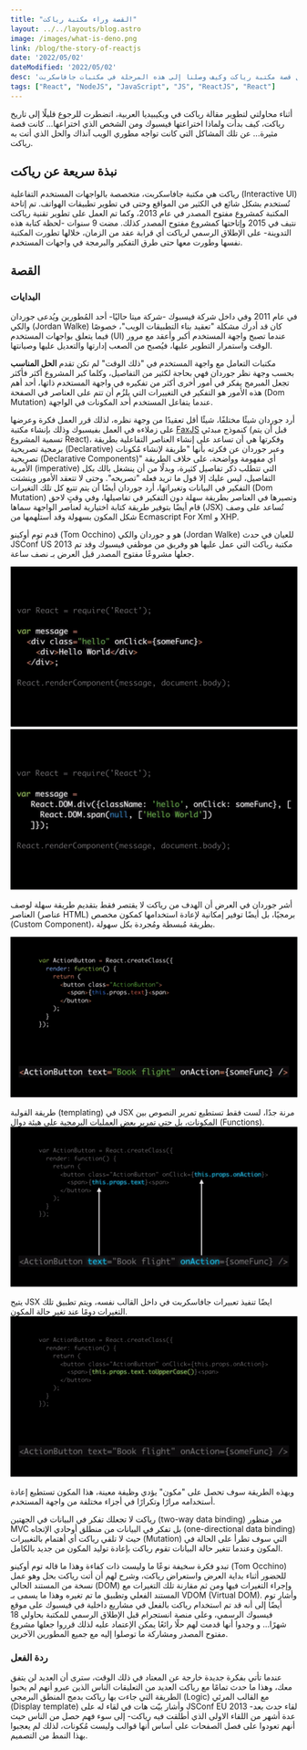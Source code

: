```yaml
---
title: "القصة وراء مكتبة رياكت"
layout: ../../layouts/blog.astro
image: /images/what-is-deno.png
link: /blog/the-story-of-reactjs
date: '2022/05/02'
dateModified: '2022/05/02'
desc: 'سوف أتناول قصة مكتبة رياكت وكيف وصلنا إلى هذه المرحلة في مكتبات جافاسكربت'
tags: ["React", "NodeJS", "JavaScript", "JS", "ReactJS", "React"]
---
```


أثناء محاولتي لتطوير مقالة رياكت في ويكيبيديا العربية، اتضطرت للرجوع قليلًا إلى تاريخ رياكت، كيف بدأت ولماذا اختراعتها فيسبوك ومن الشخص الذي اختراعها... كانت قصة مثيرة... عن تلك المشاكل التي كانت تواجه مطوري الويب آنذاك والحل الذي أتت به رياكت.  

## نبذة سريعة عن رياكت
رياكت هي مكتبة جافاسكربت، متخصصة بالواجهات المستخدم التفاعلية (Interactive UI) تُستخدم بشكل شائع في الكثير من المواقع وحتى في تطوير تطبيقات الهواتف. تم إتاحة المكتبة كمشروع مفتوح المصدر في عام 2013، وكما تم العمل على تطوير تقنية رياكت نتيف في 2015 وإتاحتها كمشروع مفتوح المصدر كذلك. مضت 9 سنوات -لحظة كتابة هذه التدوينة- على الإطلاق الرسمي لرياكت أي قرابة عقد من الزمان، خلالها تطورت المكتبة نفسها وطورت معها حتى طرق التفكير والبرمجة في واجهات المستخدم.

## القصة
### البدايات
في عام 2011 وفي داخل شركة فيسبوك -شركة ميتا حاليًا- أحد المُطورين ويُدعى جوردان والكي (Jordan Walke) كان قد أدرك مشكلة "تعقيد بناء التطبيقات الويب"، خصوصًا فيما يتعلق بواجهات المستخدم (UI) عندما تصبح واجهة المستخدم أكبر وأعقد مع مرور الوقت واستمرار التطوير عليها، فيُصبح من الصعب إدارتها والتعديل عليها وصيانتها.

مكتبات التعامل مع واجهة المستخدم في "ذلك الوقت" لم تكن تقدم **الحل المناسب** بحسب وجهة نظر جوردان فهي بحاجة لكثير من التفاصيل، وكلما كبر المشروع أكثر فأكثر تجعل المبرمج يفكر في أمور أخرى أكثر من تفكيره في واجهة المستخدم ذاتها، أحد أهم هذه الأمور هو التفكير في التغييرات التي يلزُم أن تتم على العناصر في الصفحة (Dom Mutation) عندما يتفاعل المستخدم أحد المكونات في الواجهة.

أرد جوردان شيئًا مختلفًا، شيئًا أقل تعقيدًا من وجهة نظره، لذلك قرر العمل فكرة وعرضها على زملاءه في العمل بفيسبوك وذلك بإنشاء مكتبة [FaxJS](https://github.com/jordwalke/FaxJs/commit/660c868589b653a627d64506b8f6f7e3b3620c02) كنموذج مبدئي (قبل أن يتم تسمية المشروع React)، وفكرتها هي أن تساعد على إنشاء العناصر التفاعلية بطريقة برمجية تصريحية (Declarative) وعبر جوردان عن فكرته بأنها "طريقة لإنشاء مُكونات تصريحية (Declarative Components)" أي مفهومة وواضحة، على خلاف الطريقة الأمرية (imperative) التي تتطلب ذكر تفاصيل كثيرة، وبدلًا من أن ينشغل بالك بكل التفاصيل، ليس عليك إلا قول ما تريد فعله "تصريحه".
وحتى لا تتعقد الأمور ويتشتت التفكير في البيانات وتغيراتها، أرد جوردان أيضًا أن يتم تتبع كل تلك التغيرات (Dom Mutation) وتصيرها في العناصر بطريقة سهلة دون التفكير في تفاصيلها، وفي وقتٍ لاحق قام أيضًا بتوفير طريقة كتابة اختيارية لعناصر الواجهة سماها (JSX) تُساعد على وصف شكل المكون بسهولة وقد أستلهمها من Ecmascript For Xml و XHP.

 قدم توم أوكينو (Tom Occhino) هو و جوردان والكي (Jordan Walke) للعيان في حدث JSConf US 2013 مكتبة رياكت التي عمل عليها هو وفريق من موظفي فيسبوك وقد تم جعلها مشروعًا مفتوح المصدر قبل العرض بـ نصف ساعة.

![صورة لطريقة كتابة JSX من العرض التقديمي الأول لرياكت في عام 2013 والذي قدمه جوردان في JSConf US.](/images/react/React-JSConf2013-JSX.png)
![صورة للكود ذاته ولن بدون JSX. مأخؤذة من عرض جوردان التقديمي JSConf US 2013.](/images/react/React-JSConf2013-Function-Make-Element.png)

أشر جوردان في العرض أن الهدف من رياكت لا يقتصر فقط بتقديم طريقة سهلة لوصف العناصر (عناصر HTML) برمجيًا، بل أيضًا توفير إمكانية لإعادة استخدامها كمكون مخصص (Custom Component)، بطريقة مُبسطة ومُجردة بكل سهولة.

![مكون رياكت (React Component) قابل لإعادة الإستخدام في الأعلى طريقة تعريف المكون، بينما في الأسفل طريقة إعادة استخدام المكون، من عرض جوردان JSConf US 2013.](/images/react/React-JSconf2013-ReactComponent.png)

طريقة القولبة (templating) في JSX مرنة جدًا، لست فقط تستطيع تمرير النصوص بين المكونات، بل حتى تمرير بعض العمليات البرمجية على هيئة دوال (Functions).
![جوردان يوضح للحضور إمكانية تمرير دالة للمكون واستخدماها مع الأحداث حيث استخدمها مع الحدث "onClick", الصورة مأخوذة من JSConf US 2013.](/images/react/React-JSconf2013-ReactComponentPassFunc.png)

يتيح JSX ايضًا تنفيذ تعبيرات جافاسكربت في داخل القالب نفسه، ويتم تطبيق تلك التغيرات دومًا عند تغير حالة المكون.
![يوضح جوردان، إمكانية وضع تعبير جافاسكربتي داخل القالب وقد قام بتطبيق وظيفة toUpperCase التي تجعل اﻷحرف الإنجليزية كبيرة، صورة من عرض جوردان JSConf US 2013.](/images/react/React-JSconf2013-JSXWithJSExpression.png)

وبهذه الطريقة سوف تحصل على "مكون" يؤدي وظيفة معينة، هذا المكون تستطيع إعادة أستخدامه مرارًا وتكرارًا في أجزاء مختلفة من واجهة المستخدم.

رياكت لا تجعلك تفكر في البيانات في الجهتين (two-way data binding) من منظور MVC بل تفكر في البيانات من منطلق أوحادي الإتجاه (one-directional data binding) حيث لا تلقي رياكت أي أهتمام بالتغييرات (Mutation) التي سوف تطرأ على الحالة في المكون وعندما تتغير حالة البيانات تقوم رياكت بإعادة توليد المكون من جديد بالكامل. 

تبدو فكرة سخيفة نوعًا ما وليست ذات كفاءة وهذا ما قاله توم أوكينو (Tom Occhino) للحضور أثناء بداية العرض واستعراض رياكت، وشرح لهم أن أتت رياكت بحل وهو عمل نسخة من المستند الحالي (DOM) وإجراء التغيرات فيها ومن ثم مقارنة تلك التغيرات مع المستند الفعلي وتطبيق ما تم تغيره وهذا ما يسمى بـ VDOM (Virtual DOM). وأشار توم أيضًا إلى أنه قد تم استخدام رياكت بالفعل في مشاريع داخلية في فيسبوك على موقع فيسبوك الرسمي، وعلى منصة انستجرام قبل الإطلاق الرسمي للمكتبة بحاولي 18 شهرًا... و وجدوا أنها قدمت لهم حلًا رائعًا يمكن الإعتماد عليه لذلك قرروا جعلها مشروع مفتوح المصدر ومشاركة ما توصلوا إليه مع جميع المطورين الآخرين.

### ردة الفعل
عندما تأتي بفكرة جديدة خارجة عن المعتاد في ذلك الوقت، سترى أن العديد لن يتفق معك، وهذا ما حدث تمامًا مع رياكت العديد من التعليقات الناس الذين عبرو أنهم لم يحبوا الطريقة التي جاءت بها رياكت بدمج المنطق البرمجي (Logic) مع القالب المرئي (Display template) وأشار بيّت هات في لقاء له على JSConf EU 2013 -لقاء حدث بعد عدة أشهر من اللقاء الاولى الذي أطلقت فيه رياكت- إلى سوء فهم حصل من الناس حيث أنهم تعودوا على فصل الصفحات على أساس أنها قوالب وليست مُكونات، لذلك لم يعجبوا بهذا النمط من التصميم.


<script type="application/ld+json" set:text={`Hello`}>
    
</script>